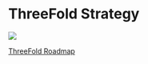 # ThreeFold Strategy

![](https://images.unsplash.com/photo-1523875194681-bedd468c58bf?ixlib=rb-0.3.5&ixid=eyJhcHBfaWQiOjEyMDd9&s=89f7259907bafccabeab5ed40f4c9e84&auto=format&fit=crop&w=1051&q=80)

[ThreeFold Roadmap](/strategy/roadmap.md)